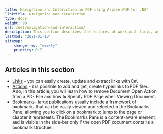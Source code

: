 ```yaml
---
title: Navigation and Interaction in PDF using Aspose.PDF for .NET
linktitle: Navigation and interaction
type: docs
weight: 90
url: /net/navigation-and-interaction/
description: This section describes the features of work with links, actions and bookmarks.
lastmod: "2021-01-13"
sitemap:
    changefreq: "weekly"
    priority: 0.7
---
```


## Articles in this section

- [Links](/pdf/net/links/) - you can easily create, update and extract links with C#. 
- [Actions](/pdf/net/actions/) - it is possible to add and get, create  hyperlinks to PDF files. Also, in this article, you will learn how to remove Document Open Action from a PDF File and how to Specify PDF Page when Viewing Document.
- [Bookmarks](/pdf/net/bookmarks/)- large publications usually include a framework of bookmarks that can be easily viewed and selected in the Bookmarks Pane, allowing you to click on a bookmark to jump to the page or chapter it represents. The Bookmarks Pane is a content-aware element, and is visible in the side-bar only if the open PDF document contains a bookmark structure.
